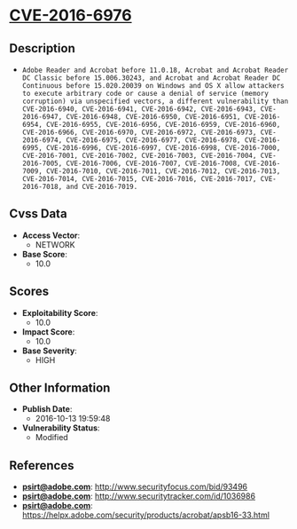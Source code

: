 
# [CVE-2016-6976](https://cve.mitre.org/cgi-bin/cvename.cgi?name=CVE-2016-6976)

## Description

- `Adobe Reader and Acrobat before 11.0.18, Acrobat and Acrobat Reader DC Classic before 15.006.30243, and Acrobat and Acrobat Reader DC Continuous before 15.020.20039 on Windows and OS X allow attackers to execute arbitrary code or cause a denial of service (memory corruption) via unspecified vectors, a different vulnerability than CVE-2016-6940, CVE-2016-6941, CVE-2016-6942, CVE-2016-6943, CVE-2016-6947, CVE-2016-6948, CVE-2016-6950, CVE-2016-6951, CVE-2016-6954, CVE-2016-6955, CVE-2016-6956, CVE-2016-6959, CVE-2016-6960, CVE-2016-6966, CVE-2016-6970, CVE-2016-6972, CVE-2016-6973, CVE-2016-6974, CVE-2016-6975, CVE-2016-6977, CVE-2016-6978, CVE-2016-6995, CVE-2016-6996, CVE-2016-6997, CVE-2016-6998, CVE-2016-7000, CVE-2016-7001, CVE-2016-7002, CVE-2016-7003, CVE-2016-7004, CVE-2016-7005, CVE-2016-7006, CVE-2016-7007, CVE-2016-7008, CVE-2016-7009, CVE-2016-7010, CVE-2016-7011, CVE-2016-7012, CVE-2016-7013, CVE-2016-7014, CVE-2016-7015, CVE-2016-7016, CVE-2016-7017, CVE-2016-7018, and CVE-2016-7019.`

## Cvss Data

- **Access Vector**:
  - NETWORK
- **Base Score**:
  - 10.0

## Scores

- **Exploitability Score**:
  - 10.0
- **Impact Score**:
  - 10.0
- **Base Severity**:
  - HIGH

## Other Information

- **Publish Date**:
  - 2016-10-13 19:59:48
- **Vulnerability Status**:
  - Modified

## References

- **psirt@adobe.com**: http://www.securityfocus.com/bid/93496
- **psirt@adobe.com**: http://www.securitytracker.com/id/1036986
- **psirt@adobe.com**: https://helpx.adobe.com/security/products/acrobat/apsb16-33.html
